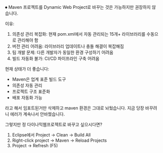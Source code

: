 ⏺ Maven 프로젝트를 Dynamic Web Project로 바꾸는 것은 가능하지만 권장하지 않습니다.

  이유:

  1. 의존성 관리 복잡화: 현재 pom.xml에서 자동 관리되는 15개+ 라이브러리를 수동으로 관리해야 함
  2. 버전 관리 어려움: 라이브러리 업데이트나 충돌 해결이 복잡해짐
  3. 팀 개발 문제: 다른 개발자가 동일한 환경 구성하기 어려움
  4. 빌드 자동화 불가: CI/CD 파이프라인 구축 어려움

  현재 상태가 더 좋습니다:
  - Maven은 업계 표준 빌드 도구
  - 의존성 자동 관리
  - 프로젝트 구조 표준화
  - 배포 자동화 가능


라고 해서 임포트된거만 삭제하고 maven 환경은 그대로 놔뒀습니다.
지금 당장 바꾸려니 에러가 계속나서 안바꿨습니다.


그렇지만 정 다이나믹웹프로젝트로 바꾸고 싶으시다면?

  1. Eclipse에서 Project → Clean → Build All
  2. Right-click project → Maven → Reload Projects
  3. Project → Refresh (F5)

